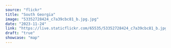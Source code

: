 ```yaml
---
source: "flickr"
title: "South Georgia"
image: "53352728424_c7a39cbc81_b.jpg.jpg"
date: "2023-11-24"
link: "https://live.staticflickr.com/65535/53352728424_c7a39cbc81_b.jpg"
draft: "true"
showcase: "map"
---
```

